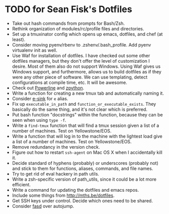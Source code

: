 TODO for Sean Fisk's Dotfiles
=============================

* Take out hash commands from prompts for Bash/Zsh.
* Rethink organization of modules/rc/profile files and directories.
* Set up a tmuxinator config which opens up emacs, dotfiles, and chef (at least).
* Consider moving pyenv/rbenv to .zshenv/.bash_profile. Add pyenv virtualenv init as well.
* Use Waf for installation of dotfiles. I have checked out some other dotfiles managers, but they don't offer the level of customization I desire. Most of them also do not support Windows. Using Waf gives us Windows support, and furthermore, allows us to build dotfiles as if they were any other piece of software. We can use templating, detect configurations at compile time, etc. It will be awesome.
* Check out [Powerline](https://github.com/Lokaltog/powerline) and [zpython](https://bitbucket.org/ZyX_I/zsh/src).
* Write a function for creating a new tmux tab and automatically naming it.
* Consider [e-sink](https://github.com/lewang/e-sink) for `e` alias.
* Fix up `executable_in_path` and `function_or_executable_exists`. They basically do the same thing, and it's not clear which is preferred.
* Put bash function "docstrings" within the function, because they can be seen when using `type -f`.
* Write a `find-tmux` function that will find a tmux session given a list of a number of machines. Test on Yellowstone/EOS.
* Write a function that will log in to the machine with the lightest load give a list of a number of machines. Test on Yellowstone/EOS.
* Remove redundancy in the version check.
* Figure out how to restart `ssh-agent` on Mac OS X when I accidentally kill it.
* Decide standard of hyphens (probably) or underscores (probably not) and stick to them for functions, aliases, commands, and file names.
* Try to get rid of eval hackery in path utils.
* Write a zsh-specific version of path_utils, since it could be a lot more efficient.
* Write a command for updating the dotfiles and emacs repos.
* Include some things from http://mths.be/dotfiles.
* Get SSH keys under control. Decide which ones need to be shared.
* Consider [fasd](https://github.com/clvv/fasd) over autojump.
